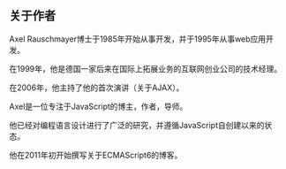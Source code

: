 ## 关于作者 

Axel Rauschmayer博士于1985年开始从事开发，并于1995年从事web应用开发。 

在1999年，他是德国一家后来在国际上拓展业务的互联网创业公司的技术经理。 

在2006年，他主持了他的首次演讲（关于AJAX）。 

Axel是一位专注于JavaScript的博主，作者，导师。 

他已经对编程语言设计进行了广泛的研究，并遵循JavaScript自创建以来的状态。 

他在2011年初开始撰写关于ECMAScript6的博客。 
